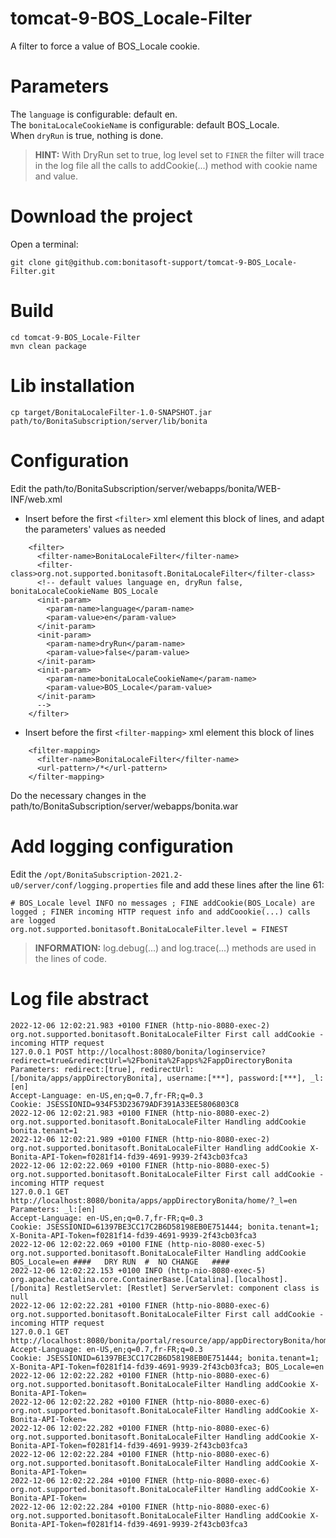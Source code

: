 # tomcat-9-BOS_Locale-Filter
A filter to force a value of BOS_Locale cookie.  
# Parameters
The `language` is configurable: default en.  
The `bonitaLocaleCookieName` is configurable: default BOS_Locale.  
When `dryRun` is true, nothing is done.  

> **HINT:** With DryRun set to true, log level set to `FINER` the filter will trace in the log file all the calls
>           to addCookie(...) method with cookie name and value.  
# Download the project
Open a terminal:  
```
git clone git@github.com:bonitasoft-support/tomcat-9-BOS_Locale-Filter.git
```
# Build
```
cd tomcat-9-BOS_Locale-Filter
mvn clean package
```
# Lib installation
```
cp target/BonitaLocaleFilter-1.0-SNAPSHOT.jar path/to/BonitaSubscription/server/lib/bonita
```
# Configuration
Edit the path/to/BonitaSubscription/server/webapps/bonita/WEB-INF/web.xml  
- Insert before the first `<filter>` xml element this block of lines, and adapt the parameters' values as needed
```
    <filter>
      <filter-name>BonitaLocaleFilter</filter-name>
      <filter-class>org.not.supported.bonitasoft.BonitaLocaleFilter</filter-class>
      <!-- default values language en, dryRun false, bonitaLocaleCookieName BOS_Locale
      <init-param>
        <param-name>language</param-name>
        <param-value>en</param-value>
      </init-param>
      <init-param>
        <param-name>dryRun</param-name>
        <param-value>false</param-value>
      </init-param>
      <init-param>
        <param-name>bonitaLocaleCookieName</param-name>
        <param-value>BOS_Locale</param-value>
      </init-param>
      -->
    </filter>
```
- Insert before the first `<filter-mapping>` xml element this block of lines  
```
    <filter-mapping>
      <filter-name>BonitaLocaleFilter</filter-name>
      <url-pattern>/*</url-pattern>
    </filter-mapping>
```
Do the necessary changes in the path/to/BonitaSubscription/server/webapps/bonita.war  
# Add logging configuration
Edit the `/opt/BonitaSubscription-2021.2-u0/server/conf/logging.properties` file and add these lines after the line 61:  
```
# BOS_Locale level INFO no messages ; FINE addCookie(BOS_Locale) are logged ; FINER incoming HTTP request info and addCoookie(...) calls are logged
org.not.supported.bonitasoft.BonitaLocaleFilter.level = FINEST
```

> **INFORMATION:** log.debug(...) and log.trace(...) methods are used in the lines of code.  
# Log file abstract
```
2022-12-06 12:02:21.983 +0100 FINER (http-nio-8080-exec-2) org.not.supported.bonitasoft.BonitaLocaleFilter First call addCookie - incoming HTTP request
127.0.0.1 POST http://localhost:8080/bonita/loginservice?redirect=true&redirectUrl=%2Fbonita%2Fapps%2FappDirectoryBonita
Parameters: redirect:[true], redirectUrl:[/bonita/apps/appDirectoryBonita], username:[***], password:[***], _l:[en]
Accept-Language: en-US,en;q=0.7,fr-FR;q=0.3
Cookie: JSESSIONID=934F53D23679ADF391A33EE5806803C8
2022-12-06 12:02:21.983 +0100 FINER (http-nio-8080-exec-2) org.not.supported.bonitasoft.BonitaLocaleFilter Handling addCookie bonita.tenant=1
2022-12-06 12:02:21.989 +0100 FINER (http-nio-8080-exec-2) org.not.supported.bonitasoft.BonitaLocaleFilter Handling addCookie X-Bonita-API-Token=f0281f14-fd39-4691-9939-2f43cb03fca3
2022-12-06 12:02:22.069 +0100 FINER (http-nio-8080-exec-5) org.not.supported.bonitasoft.BonitaLocaleFilter First call addCookie - incoming HTTP request
127.0.0.1 GET http://localhost:8080/bonita/apps/appDirectoryBonita/home/?_l=en
Parameters: _l:[en]
Accept-Language: en-US,en;q=0.7,fr-FR;q=0.3
Cookie: JSESSIONID=61397BE3CC17C2B6D58198EB0E751444; bonita.tenant=1; X-Bonita-API-Token=f0281f14-fd39-4691-9939-2f43cb03fca3
2022-12-06 12:02:22.069 +0100 FINE (http-nio-8080-exec-5) org.not.supported.bonitasoft.BonitaLocaleFilter Handling addCookie BOS_Locale=en ####   DRY RUN  #  NO CHANGE   #### 
2022-12-06 12:02:22.153 +0100 INFO (http-nio-8080-exec-5) org.apache.catalina.core.ContainerBase.[Catalina].[localhost].[/bonita] RestletServlet: [Restlet] ServerServlet: component class is null
2022-12-06 12:02:22.281 +0100 FINER (http-nio-8080-exec-6) org.not.supported.bonitasoft.BonitaLocaleFilter First call addCookie - incoming HTTP request
127.0.0.1 GET http://localhost:8080/bonita/portal/resource/app/appDirectoryBonita/home/API/system/session/unusedId
Accept-Language: en-US,en;q=0.7,fr-FR;q=0.3
Cookie: JSESSIONID=61397BE3CC17C2B6D58198EB0E751444; bonita.tenant=1; X-Bonita-API-Token=f0281f14-fd39-4691-9939-2f43cb03fca3; BOS_Locale=en
2022-12-06 12:02:22.282 +0100 FINER (http-nio-8080-exec-6) org.not.supported.bonitasoft.BonitaLocaleFilter Handling addCookie X-Bonita-API-Token=
2022-12-06 12:02:22.282 +0100 FINER (http-nio-8080-exec-6) org.not.supported.bonitasoft.BonitaLocaleFilter Handling addCookie X-Bonita-API-Token=
2022-12-06 12:02:22.282 +0100 FINER (http-nio-8080-exec-6) org.not.supported.bonitasoft.BonitaLocaleFilter Handling addCookie X-Bonita-API-Token=f0281f14-fd39-4691-9939-2f43cb03fca3
2022-12-06 12:02:22.284 +0100 FINER (http-nio-8080-exec-6) org.not.supported.bonitasoft.BonitaLocaleFilter Handling addCookie X-Bonita-API-Token=
2022-12-06 12:02:22.284 +0100 FINER (http-nio-8080-exec-6) org.not.supported.bonitasoft.BonitaLocaleFilter Handling addCookie X-Bonita-API-Token=
2022-12-06 12:02:22.284 +0100 FINER (http-nio-8080-exec-6) org.not.supported.bonitasoft.BonitaLocaleFilter Handling addCookie X-Bonita-API-Token=f0281f14-fd39-4691-9939-2f43cb03fca3
```
